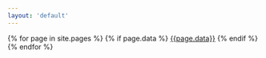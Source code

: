 ```yaml
---
layout: 'default'
---
```

<div class="main-content container margin-vertical">
  <div class="grid-row">
    <div class="grid-col--1">
      {% for page in site.pages %}
        {% if page.data %}
        <a href="{{page.url}}">{{page.data}}</a>
        {% endif %}
      {% endfor %}
    </div>
  </div>
</div>
